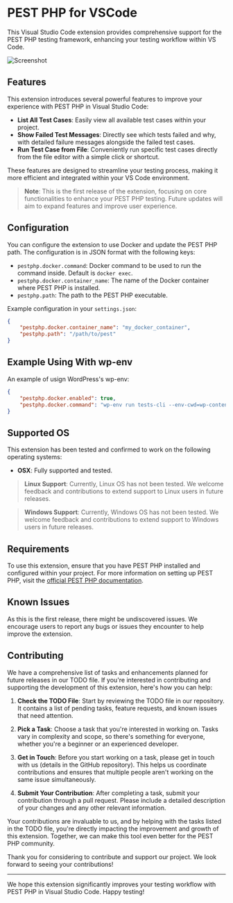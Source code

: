 # PEST PHP for VSCode

This Visual Studio Code extension provides comprehensive support for the PEST PHP testing framework, enhancing your testing workflow within VS Code.

![Screenshot](./assets/screenshot.gif)

## Features

This extension introduces several powerful features to improve your experience with PEST PHP in Visual Studio Code:

- **List All Test Cases**: Easily view all available test cases within your project.
- **Show Failed Test Messages**: Directly see which tests failed and why, with detailed failure messages alongside the failed test cases.
- **Run Test Case from File**: Conveniently run specific test cases directly from the file editor with a simple click or shortcut.

These features are designed to streamline your testing process, making it more efficient and integrated within your VS Code environment.

> **Note**: This is the first release of the extension, focusing on core functionalities to enhance your PEST PHP testing. Future updates will aim to expand features and improve user experience.

## Configuration

You can configure the extension to use Docker and update the PEST PHP path. The configuration is in JSON format with the following keys:

- `pestphp.docker.command`: Docker command to be used to run the command inside. Default is `docker exec`.
- `pestphp.docker.container_name`: The name of the Docker container where PEST PHP is installed.
- `pestphp.path`: The path to the PEST PHP executable.

Example configuration in your `settings.json`:

```json
{
    "pestphp.docker.container_name": "my_docker_container",
    "pestphp.path": "/path/to/pest"
}
```

## Example Using With wp-env

An example of usign WordPress's wp-env:
```json
{
    "pestphp.docker.enabled": true,
    "pestphp.docker.command": "wp-env run tests-cli --env-cwd=wp-content/plugins/my-test-plugin"
}
```

## Supported OS

This extension has been tested and confirmed to work on the following operating systems:

- **OSX**: Fully supported and tested.

> **Linux Support**: Currently, Linux OS has not been tested. We welcome feedback and contributions to extend support to Linux users in future releases.

> **Windows Support**: Currently, Windows OS has not been tested. We welcome feedback and contributions to extend support to Windows users in future releases.

## Requirements

To use this extension, ensure that you have PEST PHP installed and configured within your project. For more information on setting up PEST PHP, visit the [official PEST PHP documentation](https://pestphp.com/docs/installation).


## Known Issues

As this is the first release, there might be undiscovered issues. We encourage users to report any bugs or issues they encounter to help improve the extension.

## Contributing

We have a comprehensive list of tasks and enhancements planned for future releases in our TODO file. If you're interested in contributing and supporting the development of this extension, here's how you can help:

1. **Check the TODO File**: Start by reviewing the TODO file in our repository. It contains a list of pending tasks, feature requests, and known issues that need attention.

2. **Pick a Task**: Choose a task that you're interested in working on. Tasks vary in complexity and scope, so there's something for everyone, whether you're a beginner or an experienced developer.

3. **Get in Touch**: Before you start working on a task, please get in touch with us (details in the GitHub repository). This helps us coordinate contributions and ensures that multiple people aren't working on the same issue simultaneously.

4. **Submit Your Contribution**: After completing a task, submit your contribution through a pull request. Please include a detailed description of your changes and any other relevant information.

Your contributions are invaluable to us, and by helping with the tasks listed in the TODO file, you're directly impacting the improvement and growth of this extension. Together, we can make this tool even better for the PEST PHP community.

Thank you for considering to contribute and support our project. We look forward to seeing your contributions!

---

We hope this extension significantly improves your testing workflow with PEST PHP in Visual Studio Code. Happy testing!